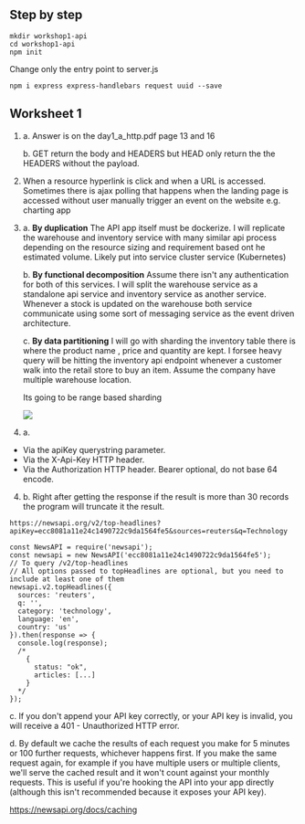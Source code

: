 ## Step by step
```
mkdir workshop1-api
cd workshop1-api
npm init 
````

Change only the entry point to server.js

```
npm i express express-handlebars request uuid --save
```

## Worksheet 1

1. a. Answer is on the day1_a_http.pdf page 13 and 16

   b. GET return the body and HEADERS but HEAD only return the the HEADERS without the payload. 

2. When a resource hyperlink is click and when a URL is accessed. Sometimes there is ajax polling that happens when the landing page is accessed without user manually trigger an event on the website e.g. charting app

3. a. <b>By duplication</b>
   The API app itself must be dockerize. I will replicate the warehouse and inventory service with many similar api process  depending on the resource sizing and requirement based ont he estimated volume. Likely put into service cluster service (Kubernetes) 

   b. <b>By functional decomposition</b> Assume there isn't any authentication for both of this services. I will split the warehouse service as a standalone api service and inventory service as another service. Whenever a stock is updated on the warehouse both service communicate using some sort of messaging service as the event driven architecture.

   c. <b>By data partitioning</b> I will go with sharding the inventory table there is where the product name , price and quantity are kept. I forsee heavy query will be hitting the inventory api endpoint whenever a customer walk into the retail store to buy an item. Assume the company have multiple warehouse location.

   Its going to be range based sharding

   <img src="DB_image_3_cropped.png">
 
4. a. 

* Via the apiKey querystring parameter.
* Via the X-Api-Key HTTP header.
* Via the Authorization HTTP header. Bearer optional, do not base 64 encode.

4. b. Right after getting the response if the result is more than 30 records the program will truncate it the result.

```
https://newsapi.org/v2/top-headlines?apiKey=ecc8081a11e24c1490722c9da1564fe5&sources=reuters&q=Technology
```

```
const NewsAPI = require('newsapi');
const newsapi = new NewsAPI('ecc8081a11e24c1490722c9da1564fe5');
// To query /v2/top-headlines
// All options passed to topHeadlines are optional, but you need to include at least one of them
newsapi.v2.topHeadlines({
  sources: 'reuters',
  q: '',
  category: 'technology',
  language: 'en',
  country: 'us'
}).then(response => {
  console.log(response);
  /*
    {
      status: "ok",
      articles: [...]
    }
  */
});

```


c. If you don't append your API key correctly, or your API key is invalid, you will receive a 401 - Unauthorized HTTP error.

d. By default we cache the results of each request you make for 5 minutes or 100 further requests, whichever happens first. If you make the same request again, for example if you have multiple users or multiple clients, we'll serve the cached result and it won't count against your monthly requests. This is useful if you're hooking the API into your app directly (although this isn't recommended because it exposes your API key). 

https://newsapi.org/docs/caching
